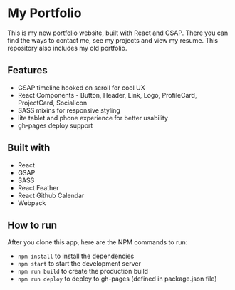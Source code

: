 # My Portfolio

This is my new [portfolio](https://nikantic.github.io/) website, built with React and GSAP. There you can find the ways to contact me, see my projects and view my resume. This repository also includes my old portfolio.

## Features

- GSAP timeline hooked on scroll for cool UX
- React Components - Button, Header, Link, Logo, ProfileCard, ProjectCard, SocialIcon
- SASS mixins for responsive styling
- lite tablet and phone experience for better usability
- gh-pages deploy support

## Built with

- React
- GSAP
- SASS
- React Feather
- React Github Calendar
- Webpack

## How to run

After you clone this app, here are the NPM commands to run:

-   `npm install` to install the dependencies
-   `npm start` to start the development server
-   `npm run build` to create the production build
-   `npm run deploy` to deploy to gh-pages (defined in package.json file)

